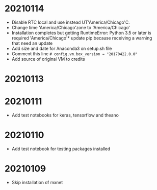 

# 20210114
* Disable RTC local and use instead UT'America/Chicago'C.
* Change time 'America/Chicago'zone to 'America/Chicago'
* Installation completes but getting RuntimeError: Python 3.5 or later is required
'America/Chicago'* update pip because receiving a warning that need an update
* Add size and date for Anaconda3 on setup.sh file
* Comment this line `# config.vm.box_version = "20170422.0.0"`
* Add source of original VM to credits

# 20210113

# 20210111
* Add test notebooks for keras, tensorflow and theano

# 20210110
* Add test notebook for testing packages installed

# 20210109
* Skip installation of mxnet

